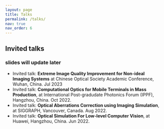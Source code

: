 ```yaml
---
layout: page
title: Talks
permalink: /talks/
nav: true
nav_order: 6
---
```


## Invited talks

### slides will update later

- Invited talk: **Extreme Image Quality Improvement for Non-ideal Imaging Systems** at Chinese Optical Society Academic Conference, Wuhan, China. Jul 2023
- Invited talk: **Computational Optics for Mobile Terminals in Mass Production**, at International Post-gradudate Photonics Forum (IPPF), Hangzhou, China. Oct 2022.
- Invited talk: **Optical Aberrations Correction using Imaging Simulation**, at SIGGRAPH, Vancouver, Canada. Aug 2022.
- Invited talk: **Optical Simulation For Low‑level Computer Vision**, at Huawei, Hangzhou, China. Jun 2022.

